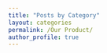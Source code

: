 ```yaml
---
title: "Posts by Category"
layout: categories
permalink: /Our Product/
author_profile: true
---
```

